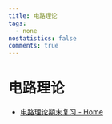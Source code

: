 ```yaml
---
title: 电路理论
tags:
  - none
nostatistics: false
comments: true
---
```


# 电路理论
- [电路理论期末复习 - Home](https://qiushao-e.github.io/2025/01/06/dlll/)